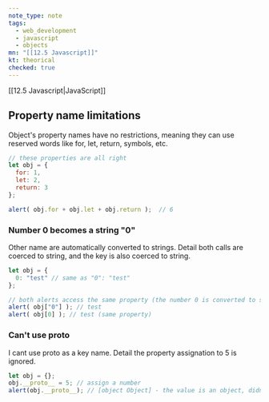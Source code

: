 ```yaml
---
note_type: note
tags:
  - web_development
  - javascript
  - objects
mn: "[[12.5 Javascript]]"
kt: theorical
checked: true
---
```

[[12.5 Javascript|JavaScript]]

## Property name limitations
Object's property names have no restrictions, meaning they can use reserved words like for, let, return, symbols, etc. 

```javascript
// these properties are all right
let obj = {
  for: 1,
  let: 2,
  return: 3
};

alert( obj.for + obj.let + obj.return );  // 6
```

### Number 0 becomes a string "0"
Other name are automatically converted to strings. Detail both calls are coerced to string, and the key is also coerced to string. 

```javascript
let obj = {
  0: "test" // same as "0": "test"
};

// both alerts access the same property (the number 0 is converted to string "0")
alert( obj["0"] ); // test
alert( obj[0] ); // test (same property)
```
### Can't use __proto__
I cant use proto as a key name. Detail the property assignation to 5 is ignored. 

```javascript
let obj = {};
obj.__proto__ = 5; // assign a number
alert(obj.__proto__); // [object Object] - the value is an object, didn't work as intended
```


